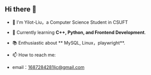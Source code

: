## Hi there 👋
- 🌱 I'm Yilot-Liu，a Computer Science Student in CSUFT
- 🚀 Currently learning **C++, Python, and Frontend Development**.
- 📚 Enthusiastic about ** MySQL, Linux，playwright**.
 
- 📫 How to reach me:
- email：1687284281ljc@gmail.com

<!--
**Yilot-Liu/Yilot-Liu** is a ✨ _special_ ✨ repository because its `README.md` (this file) appears on your GitHub profile.

Here are some ideas to get you started:

- 🔭 I’m currently working on ...
- 🌱 I’m currently learning ...
- 👯 I’m looking to collaborate on ...
- 🤔 I’m looking for help with ...
- 💬 Ask me about ...
- 📫 How to reach me: ...
- 😄 Pronouns: ...
- ⚡ Fun fact: ...
-->
